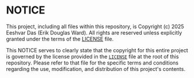 # NOTICE

This project, including all files within this repository, is Copyright (c) 2025 Eeshvar Das (Erik Douglas Ward). All rights are reserved unless explicitly granted under the terms of the [LICENSE](LICENSE) file.

This NOTICE serves to clearly state that the copyright for this entire project is governed by the license provided in the [`LICENSE`](LICENSE) file at the root of this repository. Please refer to that file for the specific terms and conditions regarding the use, modification, and distribution of this project's contents.
